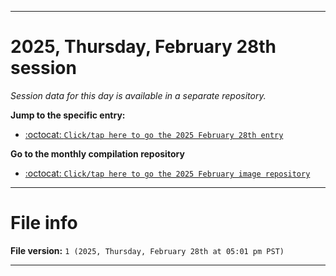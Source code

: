 
***

# 2025, Thursday, February 28th session

_Session data for this day is available in a separate repository._

**Jump to the specific entry:**

- [:octocat: `Click/tap here to go the 2025 February 28th entry`](https://github.com/seanpm2001/SeansLifeArchive_Images_ModernSmurfsVillage_Y2025_V2/tree/SeansLifeArchive_ModernSmurfsVillage_Y2025_V2_Main-dev/2025/02_February/28/)

**Go to the monthly compilation repository**

- [:octocat: `Click/tap here to go the 2025 February image repository`](https://github.com/seanpm2001/SeansLifeArchive_Images_ModernSmurfsVillage_Y2025_V2/)

***

# File info

**File version:** `1 (2025, Thursday, February 28th at 05:01 pm PST)`

***
